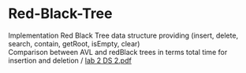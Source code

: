 # Red-Black-Tree
Implementation Red Black Tree data structure providing (insert, delete, search, contain, getRoot, isEmpty, clear) \
Comparison between AVL and redBlack trees in terms total time for insertion and deletion /
[lab 2 DS 2.pdf](https://github.com/AliELSharawy/Red-Black-Tree/files/8626837/lab.2.DS.2.pdf)
